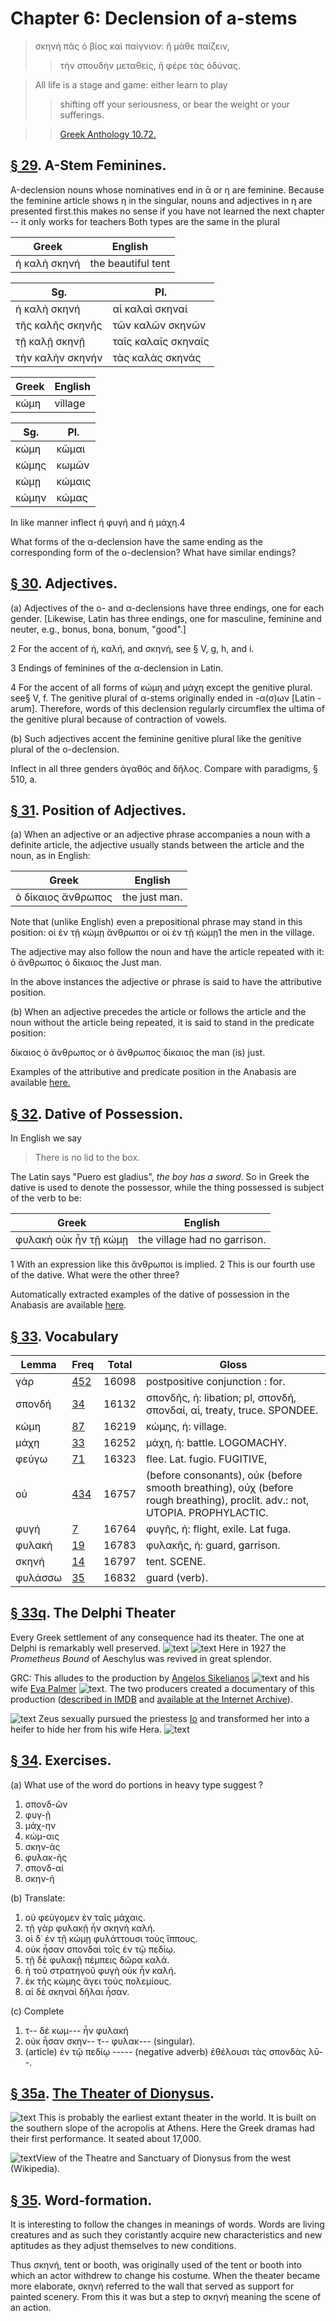 # Chapter 6: Declension of a-stems



> σκηνὴ πᾶς ὁ βίος καὶ παίγνιον: ἢ μάθε παίζειν,
>> τὴν σπουδὴν μεταθείς, ἢ φέρε τὰς ὀδύνας.

> All life is a stage and  game: either learn to play
>> shifting off your seriousness, or bear the weight or your sufferings.


>> [Greek Anthology 10.72.](https://www.perseus.tufts.edu/hopper/text?doc=Perseus%3Atext%3A2008.01.0475%3Abook%3D10%3Achapter%3D72)




## [§ 29](#para29). Α-Stem Feminines.


Α-declension nouns whose
nominatives end in ᾱ or η are feminine. Because the
feminine article shows η in the singular, nouns and adjectives in η are presented first.<note n="GRC">this makes no sense if you have not learned the next chapter -- it only works for teachers</note> Both types are the same
in the plural

| Greek | English | 
| --- | -- | 
|  ἡ καλὴ σκηνή  |  the beautiful tent  |


| Sg. | Pl. | 
| --- | --- 
| ἡ καλὴ σκηνή | αἱ καλαὶ σκηναί | 
| τῆς καλῆς σκηνῆς | τῶν καλῶν σκηνῶν | 
| τῇ καλῇ σκηνῇ | ταῖς καλαῖς σκηναῖς | 
| τὴν καλὴν σκηνήν | τὰς καλὰς σκηνάς | 


| Greek | English | 
| --- | -- | 
|  κώμη  |  village  |

| Sg. | Pl. | 
| --- | --- 
| κώμη | κῶμαι | 
| κώμης | κωμῶν | 
| κώμῃ | κώμαις | 
| κώμην | κώμας | 



In like manner inflect ἡ φυγή and ἡ μάχη.4



What forms of the α-declension have the same ending as the corresponding form of the ο-declension? What have similar endings?

## [§ 30](#para30). Adjectives.


(a) Adjectives of the ο- and α-declensions have three endings, one for each gender. [Likewise,
Latin has three endings, one for masculine, feminine and neuter, e.g., bonus, bona, bonum, "good".]


2 For the accent of ἡ, καλή, and σκηνή, see § V, g, h, and i.

3 Endings of feminines of the α-declension in Latin.

4 For the accent of all forms of κώμη and μάχη except the genitive plural.
see§ V, f. The genitive plural of α-stems originally ended in -α(σ)ων [Latin
-arum]. Therefore, words of this declension regularly circumflex the ultima
of the genitive plural because of contraction of vowels.



<pb n="16"/>

(b) Such adjectives accent the feminine genitive plural
like the genitive plural of the o-declension.

Inflect in all three genders ἀγαθός and δῆλος. Compare with paradigms, § 510, a.

## [§ 31](#para31). Position of Adjectives.


(a) When an adjective or
an adjective phrase accompanies a noun with a definite
article, the adjective usually stands between the article
and the noun, as in English:

| Greek | English | 
| --- | -- | 
|  ὁ δίκαιος ἄνθρωπος  |  the just man.  |


Note that (unlike English) even a prepositional phrase
may stand in this position:
οἱ ἐν τῇ κώμῃ ἄνθρωποι or οἱ ἐν τῇ κώμῃ1 the men in the village.



The adjective may also follow the noun and have the article repeated with it:
ὁ ἄνθρωπος ὁ δίκαιος the Just man.




In the above instances the adjective or phrase is said to
have the attributive position.




(b) When an adjective precedes the article or follows
the article and the noun without the article being repeated, it is said to stand in the predicate position:




δίκαιος ὁ ἄνθρωπος or ὁ ἄνθρωπος δίκαιος the man (is) just. 



Examples of the attributive and predicate position in the Anabasis are available [here.](https://github.com/gregorycrane/CrosbySchaeffer2.0/blob/main/chaps/vocpassages/attribsdelc12.md)

## [§ 32](#para32). Dative of Possession.


In English we say
>  There is no lid to the box.<br/>

The Latin says "Puero est gladius", *the boy has a sword*.
So in Greek the dative is used to denote
the possessor, while the thing possessed is subject of the
verb to be:

| Greek | English | 
| --- | -- | 
|  φυλακὴ οὐκ ἦν τῇ κώμῃ  |  the village had no garrison.  |




1 With an expression like this ἄνθρωποι is implied.
2 This is our fourth use of the dative. What were the other three?



Automatically extracted examples of the dative of possession in the Anabasis are available [here](https://github.com/gregorycrane/CrosbySchaeffer2.0/blob/main/chaps/vocpassages/datposs.md).



<pb n="17"/>


## [§ 33](#para33). Vocabulary



| Lemma | Freq | Total | Gloss |
| --- | --- | --- | -- |
| γάρ | [452](https://github.com/gregorycrane/CrosbySchaeffer2.0/tree/main/chaps/vocpassages/γάρ.md) | 16098 | postpositive conjunction : for. 
| σπονδή | [34](https://github.com/gregorycrane/CrosbySchaeffer2.0/tree/main/chaps/vocpassages/σπονδή.md) | 16132 | σπονδῆς, ἡ: libation; pl, σπονδή, σπονδαί, αἱ, treaty, truce. SPONDEE.
| κώμη | [87](https://github.com/gregorycrane/CrosbySchaeffer2.0/tree/main/chaps/vocpassages/κώμη.md) | 16219 | κώμης, ἡ: village. 
| μάχη | [33](https://github.com/gregorycrane/CrosbySchaeffer2.0/tree/main/chaps/vocpassages/μάχη.md) | 16252 | μάχη, ἡ: battle. LOGOMACHY. 
| φεύγω | [71](https://github.com/gregorycrane/CrosbySchaeffer2.0/tree/main/chaps/vocpassages/φεύγω.md) | 16323 | flee. Lat. fugio. FUGITIVE,
| οὐ | [434](https://github.com/gregorycrane/CrosbySchaeffer2.0/tree/main/chaps/vocpassages/οὐ.md) | 16757 | (before consonants), οὐκ (before smooth breathing), οὐχ (before rough breathing), proclit. adv.: not, UTOPIA. PROPHYLACTIC.
| φυγή | [7](https://github.com/gregorycrane/CrosbySchaeffer2.0/tree/main/chaps/vocpassages/φυγή.md) | 16764 | φυγῆς, ἡ: flight, exile. Lat fuga.
| φυλακή | [19](https://github.com/gregorycrane/CrosbySchaeffer2.0/tree/main/chaps/vocpassages/φυλακή.md) | 16783 | φυλακῆς, ἡ: guard, garrison.
| σκηνή | [14](https://github.com/gregorycrane/CrosbySchaeffer2.0/tree/main/chaps/vocpassages/σκηνή.md) | 16797 | tent. SCENE. 
| φυλάσσω | [35](https://github.com/gregorycrane/CrosbySchaeffer2.0/tree/main/chaps/vocpassages/φυλάττω.md) | 16832 | guard (verb).



## [§ 33q](#para33q). The Delphi Theater


Every Greek settlement of any consequence had its theater. The one at Delphi is remarkably well preserved.
![text](https://github.com/gregorycrane/CrosbySchaeffer2.0/blob/main/chaps/images/DelphiTheater.jpg?raw=true)
![text](https://upload.wikimedia.org/wikipedia/commons/thumb/9/91/Delfoi8.jpg/1280px-Delfoi8.jpg)
Here in 1927 the *Prometheus Bound* of Aeschylus was revived in great splendor.


GRC: This alludes to the production by [Angelos Sikelianos](https://en.wikipedia.org/wiki/Angelos_Sikelianos) ![text](https://upload.wikimedia.org/wikipedia/commons/8/8d/Sikelianos.jpg) and his wife [Eva Palmer](https://en.wikipedia.org/wiki/Eva_Palmer-Sikelianos) ![text](https://press.princeton.edu/sites/default/files/styles/hero_square/public/image/2021-02/Eva%20Palmer%20Sikelianos%20Hero.png?itok=mOJELVUg). The two producers created a documentary of this production ([described in IMDB](https://www.imdb.com/title/tt0232478) and [available at the Internet Archive](https://archive.org/details/prometheus-2020)).


![text](https://www.bsa.ac.uk/wp-content/uploads/2018/11/Eleni-Sikelianos-From-Delphi-1927.jpeg) Zeus sexually pursued the priestess [Io](https://en.wikipedia.org/wiki/Io_(mythology)) and transformed her into a heifer to hide her from his wife Hera. ![text](https://apolloncamping.gr/images/speasyimagegallery/albums/13/images/aeschylus-prometheus-bound.-first-delphic-festivals-1927.jpeg)



## [§ 34](#para34). Exercises.




(a) What use of the word do portions in heavy type suggest ?

1. σπονδ-ῶν 
2. φυγ-ῇ 
3. μάχ-ην 
4. κώμ-αις 
5. σκην-άς 
6. φυλακ-ῆς 
7. σπονδ-αί 
8. σκην-ή 

(b) Translate:

1. οὐ φεύγομεν ἐν ταῖς μάχαις. 
2. τῇ γὰρ φυλακῇ ἦν σκηνὴ καλή.
3. οἱ δ᾽ ἐν τῇ κώμῃ φυλάττουσι τοὺς ἵππους.
4. οὐκ ἦσαν σπονδαὶ τοῖς ἐν τῷ πεδίῳ. 
5. τῇ δὲ φυλακῇ πέμπεις δῶρα καλά. 
6. ἡ τοῦ στρατηγοῦ φυγὴ οὐκ ἦν καλή.
7. ἐκ τῆς κώμης ἄγει τοὺς πολεμίους. 
8. αἱ δὲ σκηναὶ δῆλαι ἧσαν.



(c) Complete

1. τ-- δὲ κωμ--- ἦν φυλακή
2. οὐκ ἦσαν σκην-- τ-- φυλακ--- (singular).
3. (article) ἐν τῷ πεδίῳ ----- (negative adverb) ἐθέλουσι τὰς σπονδὰς λῡ--.

<pb n="18"/>


## [§ 35a](#para35a). [The Theater of Dionysus](https://en.wikipedia.org/wiki/Theatre_of_Dionysus).




![text](https://github.com/gregorycrane/CrosbySchaeffer2.0/blob/main/chaps/images/theatdion.jpg?raw=true)
This is probably the earliest extant theater in the world. It is built on the
southern slope of the acropolis at Athens. Here the Greek dramas had their first performance. It seated about 17,000.


![text](https://upload.wikimedia.org/wikipedia/commons/thumb/e/ee/Athen_Akropolis_%2818512008726%29.jpg/1024px-Athen_Akropolis_%2818512008726%29.jpg)View of the Theatre and Sanctuary of Dionysus from the west (Wikipedia).

## [§ 35](#para35). Word-formation.


It is interesting to follow the
changes in meanings of words. Words are living creatures and as such they coristantly acquire new characteristics and new aptitudes as they adjust themselves to new conditions.

Thus σκηνή, tent or booth, was originally used of the tent or
booth into which an actor withdrew to change his costume.
When the theater became more elaborate, σκηνή referred to the
wall that served as support for painted scenery. From this it
was but a step to σκηνή meaning the scene of an action.

<pb n="19"/>




